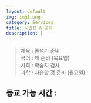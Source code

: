 ```yaml
---
layout: default
img: img1.png
category: Services
title: 시간표 & 공지
description: |
---
```

  > 체육 : 줄넘기 준비           
  > 국어 : 책 준비 (목요일)     
  > 사회 : 학습지 검사    
  > 과학 : 자습할 것 준비 (월요일)        

<html>
  <h2 id="time">등교 가능 시간 : </h2>
  
  <script>
    function Cal(v){
      return "08:" + v * 5 + 30;
    }
    function Time(){
        const monday = 3;

        var date = new Date();

        var T = start_time;

        var DATA = document.getElementById("time");
        SUB.innerText = "";

        var str = "등교 가능 시간 : ";

        if(date.getDay() != 0 && date.getDay() != 6){
          var time = (date.GetDay() + monday - 1) % 5;
          var time2 = (time + 2) % 5;
          str += Cal(time)+" ~ " + Cal(time) + " / " + Cal(time2)+" ~ " + Cal(time2);
        }
        else{
          str = "";
        }
        DATA.innerText = str;
    }
    Time();
  </script>
</html>